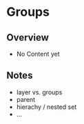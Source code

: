 # Groups

## Overview
- No Content yet

## Notes

- layer vs. groups
- parent
- hierachy / nested set
- ...
